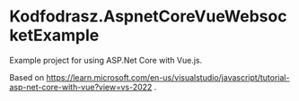 # Kodfodrasz.AspnetCoreVueWebsocketExample

Example project for using ASP.Net Core with Vue.js.

Based on https://learn.microsoft.com/en-us/visualstudio/javascript/tutorial-asp-net-core-with-vue?view=vs-2022 .


